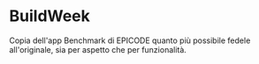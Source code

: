 # BuildWeek
Copia dell'app Benchmark di EPICODE quanto più possibile fedele all'originale, sia per aspetto che per funzionalità.
